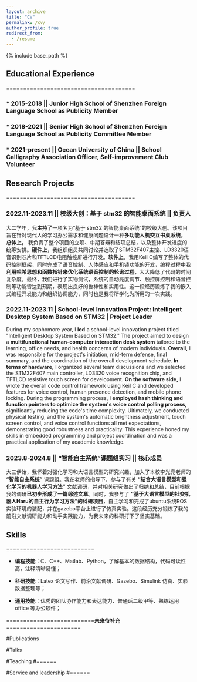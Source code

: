 ```yaml
---
layout: archive
title: "CV"
permalink: /cv/
author_profile: true
redirect_from:
  - /resume
---
```


{% include base_path %}

## Educational Experience
======================================

###  * 2015-2018  ||   Junior High School of Shenzhen Foreign Language School **as** Publicity Member
###  * 2018-2021  ||   Senior High School of Shenzhen Foreign Language School **as** Publicity Committee Member
###  * 2021-present ||   Ocean University of China || School Calligraphy Association Officer, Self-improvement Club Volunteer

## Research Projects
======================================
### 2022.11-2023.11   ||                   校级大创：基于 stm32 的智能桌面系统   ||              负责人

大二学年，我**主持了**一项名为“基于 stm32 的智能桌面系统”的校级大创。该项目旨在针对现代人的学习办公需求和健康问题设计一种**多功能人机交互书桌系统**。 **总体上，** 我负责了整个项目的立项、中期答辩和结项总结，以及整体开发进度的统筹安排。**硬件上**，我组织组员共同讨论并选取了STM32F407主控、LD3320语音识别芯片和TFTLCD电阻触控屏进行开发。**软件上**，我用Keil C编写了整体的代码控制框架，同时完成了语音控制、人体感应和手机锁功能的开发，编程过程中我**利用哈希思想和函数指针来优化系统语音控制的轮询过程**，大大降低了代码的时间复杂度。最终，我们进行了实物测试，系统的自动亮度调节、触控屏控制和语音控制等功能皆达到预期，表现出良好的鲁棒性和实用性。这一段经历锻炼了我的嵌入式编程开发能力和组织协调能力，同时也是我将所学化为所用的一次实践。


### 2022.11-2023.11 | School-level Innovation Project: Intelligent Desktop System Based on STM32 | Project Leader

During my sophomore year, I **led** a school-level innovation project titled "Intelligent Desktop System Based on STM32." The project aimed to design a **multifunctional human-computer interaction desk system** tailored to the learning, office needs, and health concerns of modern individuals. **Overall,** I was responsible for the project's initiation, mid-term defense, final summary, and the coordination of the overall development schedule. **In terms of hardware,** I organized several team discussions and we selected the STM32F407 main controller, LD3320 voice recognition chip, and TFTLCD resistive touch screen for development. **On the software side,** I wrote the overall code control framework using Keil C and developed features for voice control, human presence detection, and mobile phone locking. During the programming process, I **employed hash thinking and function pointers to optimize the system's voice control polling process,** significantly reducing the code's time complexity. Ultimately, we conducted physical testing, and the system's automatic brightness adjustment, touch screen control, and voice control functions all met expectations, demonstrating good robustness and practicality. This experience honed my skills in embedded programming and project coordination and was a practical application of my academic knowledge.


### 2023.8-2024.8  ||   “智能自主系统”课题组实习     ||    		核心成员

大三伊始，我怀着对强化学习和大语言模型的研究兴趣，加入了本校李光亮老师的 **“智能自主系统”** 课题组。我在老师的指导下，参与了有关 **“结合大语言模型和强化学习的机器人学习方法”** 文献调研，并对相关研究做出了归纳和总结，目前根据我的调研**已初步形成了一篇综述文章**。同时，我参与了 **“基于大语言模型的社交机器人Haru的自主行为学习方法”的科研项目**，自主学习和完成了ubuntu系统ROS实验环境的装配，并在gazebo平台上进行了仿真实验。这段经历充分锻炼了我的前沿文献调研能力和动手实践能力，为我未来的科研打下了坚实基础。


  
## Skills
==========================
* **编程技能**：C、C++、Matlab、Python，了解基本的数据结构，代码可读性高，注释清晰易懂；

* **科研技能**：Latex 论文写作、前沿文献调研、Gazebo、Simulink 仿真、实验数据整理等；

* **通用技能**：优秀的团队协作能力和表达能力、普通话二级甲等、熟练运用 office 等办公软件；

  
==========================**未来待补充**======================

#Publications

  
#Talks

  
#Teaching
#======
 
#Service and leadership
#======

